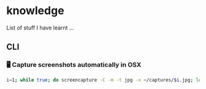 # knowledge
List of stuff I have learnt ...

## CLI

### 🖥 Capture screenshots automatically in OSX

```sh
i=1; while true; do screencapture -C -m -t jpg -x ~/captures/$i.jpg; let i++; sleep 1; done
```
